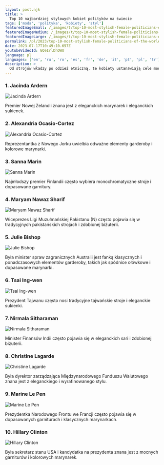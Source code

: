 ```yaml
---
layout: post.njk
title: >
  Top 10 najbardziej stylowych kobiet polityków na świecie
tags: ['moda', 'polityka', 'kobiety', 'styl']
featuredImageSmall: /_images/t/top-10-most-stylish-female-politicians-of-the-world-cover-pl-small.webp
featuredImageMedium: /_images/t/top-10-most-stylish-female-politicians-of-the-world-cover-pl-medium.webp
featuredImageLarge: /_images/t/top-10-most-stylish-female-politicians-of-the-world-cover-pl-large.webp
permalink: /pl/2023/top-10-most-stylish-female-politicians-of-the-world.html
date: 2023-07-17T10:49:10.657Z
youtubeVideoId: GQeIrlDhOWU
language: pl
languages: ['en', 'ru', 'ro', 'es', 'fr', 'de', 'it', 'pt', 'pl', 'tr']
description: >
  Od strojów władzy po odzież etniczną, te kobiety ustanawiają cele modowe na arenie politycznej.
---
```


### 1. Jacinda Ardern

![Jacinda Ardern](/_images/2/20b60b1367e1d6a419ddc1e06aeebbb9-medium.webp)

Premier Nowej Zelandii znana jest z eleganckich marynarek i eleganckich sukienek.

### 2. Alexandria Ocasio-Cortez

![Alexandria Ocasio-Cortez](/_images/3/3293e3d9fb4ceab64e774968307db17d-medium.webp)

Reprezentantka z Nowego Jorku uwielbia odważne elementy garderoby i kolorowe marynarki.

### 3. Sanna Marin

![Sanna Marin](/_images/c/c721348b289625ae829e0273bc3bf4e9-medium.webp)

Najmłodszy premier Finlandii często wybiera monochromatyczne stroje i dopasowane garnitury.

### 4. Maryam Nawaz Sharif

![Maryam Nawaz Sharif](/_images/b/bfd46cbee1005c94f1bd7e529315c217-medium.webp)

Wiceprezes Ligi Muzułmańskiej Pakistanu (N) często pojawia się w tradycyjnych pakistańskich strojach i zdobionej biżuterii.

### 5. Julie Bishop

![Julie Bishop](/_images/5/548be7ed26b0f0d906124a44872391c2-medium.webp)

Była minister spraw zagranicznych Australii jest fanką klasycznych i ponadczasowych elementów garderoby, takich jak spódnice ołówkowe i dopasowane marynarki.

### 6. Tsai Ing-wen

![Tsai Ing-wen](/_images/7/7761c579ef8f9fd27fdb4e6eed2c0dea-medium.webp)

Prezydent Tajwanu często nosi tradycyjne tajwańskie stroje i eleganckie sukienki.

### 7. Nirmala Sitharaman

![Nirmala Sitharaman](/_images/7/707f9d6b085fd2980bc5f07c8722969a-medium.webp)

Minister Finansów Indii często pojawia się w eleganckich sari i zdobionej biżuterii.

### 8. Christine Lagarde

![Christine Lagarde](/_images/1/1626b52b9bf08218826d2497d1c2ea56-medium.webp)

Była dyrektor zarządzająca Międzynarodowego Funduszu Walutowego znana jest z eleganckiego i wyrafinowanego stylu.

### 9. Marine Le Pen

![Marine Le Pen](/_images/7/7381deb53fcffb206eda999de2153adb-medium.webp)

Prezydentka Narodowego Frontu we Francji często pojawia się w dopasowanych garniturach i klasycznych marynarkach.

### 10. Hillary Clinton

![Hillary Clinton](/_images/2/250833bd6c3cb5def156a6126d544e43-medium.webp)

Była sekretarz stanu USA i kandydatka na prezydenta znana jest z mocnych garniturów i kolorowych marynarek.

